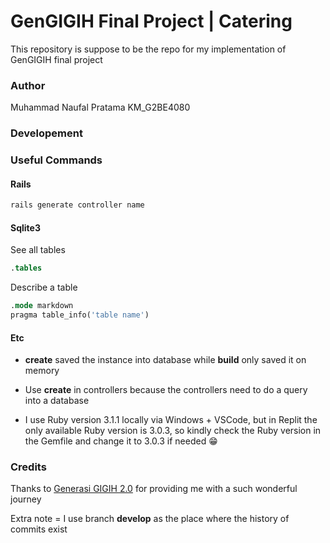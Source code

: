 # GenGIGIH Final Project | Catering

This repository is suppose to be the repo for my implementation of GenGIGIH final project

### Author

Muhammad Naufal Pratama
KM_G2BE4080

### Developement

### Useful Commands

#### Rails

```ruby
rails generate controller name
```

#### Sqlite3

See all tables

```sql
.tables
```

Describe a table

```sql
.mode markdown
pragma table_info('table name')
```

#### Etc

- **create** saved the instance into database while **build** only saved it on memory

- Use **create** in controllers because the controllers need to do a query into a database

- I use Ruby version 3.1.1 locally via Windows + VSCode, but in Replit the only available Ruby version is 3.0.3, so kindly check the Ruby version in the Gemfile and change it to 3.0.3 if needed 😁

### Credits

Thanks to [Generasi GIGIH 2.0](https://www.anakbangsabisa.org/generasi-gigih/) for providing me with a such wonderful journey

Extra note = I use branch **develop** as the place where the history of commits exist
